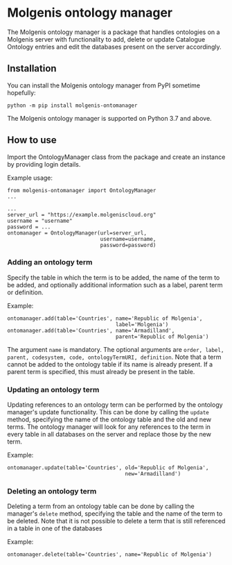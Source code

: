 # Molgenis ontology manager

The Molgenis ontology manager is a package that handles ontologies on a Molgenis server with functionality to add, delete or update Catalogue Ontology entries and edit the databases present on the server accordingly.

## Installation

You can install the Molgenis ontology manager from PyPI sometime hopefully:

    python -m pip install molgenis-ontomanager

The Molgenis ontology manager is supported on Python 3.7 and above. 

## How to use

Import the OntologyManager class from the package and create an instance by providing login details.

Example usage:

    from molgenis-ontomanager import OntologyManager
    ...

    ...
    server_url = "https://example.molgeniscloud.org"
    username = "username"
    password = ...
    ontomanager = OntologyManager(url=server_url, 
                                  username=username, 
                                  password=password)

### Adding an ontology term
Specify the table in which the term is to be added, the name of the term to be added, and optionally additional information such as a label, parent term or definition.

Example:

    ontomanager.add(table='Countries', name='Republic of Molgenia', 
                                       label='Molgenia')
    ontomanager.add(table='Countries', name='Armadilland',
                                       parent='Republic of Molgenia')

The argument `name` is mandatory. The optional arguments are `order, label, parent, codesystem, code, ontologyTermURI, definition`.
Note that a term cannot be added to the ontology table if its name is already present.
If a parent term is specified, this must already be present in the table.

### Updating an ontology term
Updating references to an ontology term can be performed by the ontology manager's update functionality.
This can be done by calling the `update` method, specifying the name of the ontology table and the old and new terms.
The ontology manager will look for any references to the term in every table in all databases on the server and replace those by the new term.

Example:

    ontomanager.update(table='Countries', old='Republic of Molgenia',
                                          new='Armadilland')


### Deleting an ontology term
Deleting a term from an ontology table can be done by calling the manager's `delete` method, specifying the table and the name of the term to be deleted.
Note that it is not possible to delete a term that is still referenced in a table in one of the databases

Example:

    ontomanager.delete(table='Countries', name='Republic of Molgenia')  


